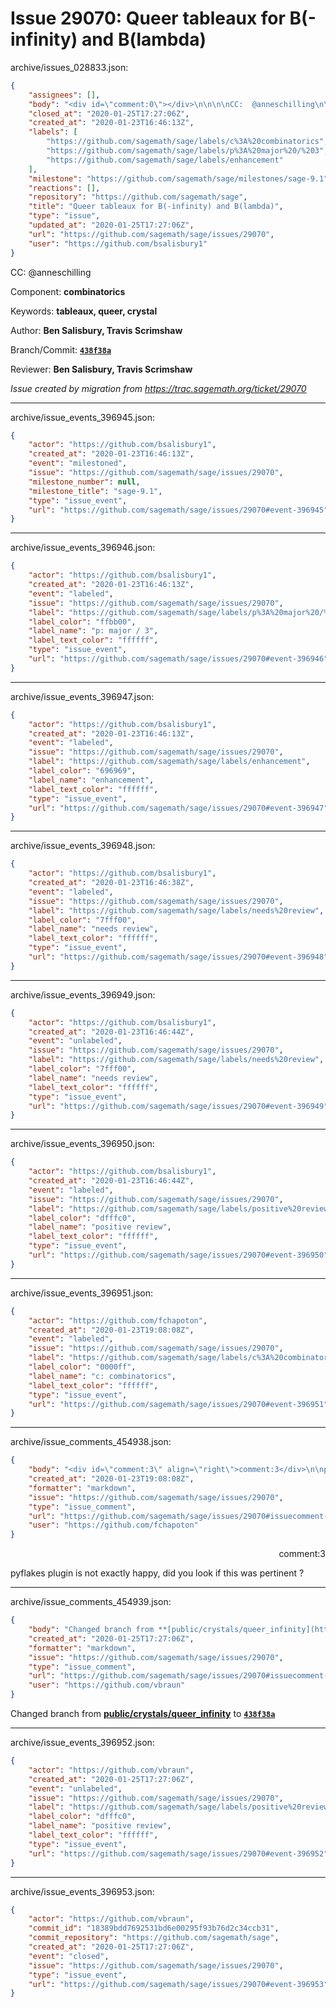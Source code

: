 # Issue 29070: Queer tableaux for B(-infinity) and B(lambda)

archive/issues_028833.json:
```json
{
    "assignees": [],
    "body": "<div id=\"comment:0\"></div>\n\n\n\nCC:  @anneschilling\n\nComponent: **combinatorics**\n\nKeywords: **tableaux, queer, crystal**\n\nAuthor: **Ben Salisbury, Travis Scrimshaw**\n\nBranch/Commit: **[`438f38a`](https://github.com/sagemath/sagetrac-mirror/commit/438f38ab9f116e2c1ceb6c536e50802f9411561a)**\n\nReviewer: **Ben Salisbury, Travis Scrimshaw**\n\n_Issue created by migration from https://trac.sagemath.org/ticket/29070_\n\n",
    "closed_at": "2020-01-25T17:27:06Z",
    "created_at": "2020-01-23T16:46:13Z",
    "labels": [
        "https://github.com/sagemath/sage/labels/c%3A%20combinatorics",
        "https://github.com/sagemath/sage/labels/p%3A%20major%20/%203",
        "https://github.com/sagemath/sage/labels/enhancement"
    ],
    "milestone": "https://github.com/sagemath/sage/milestones/sage-9.1",
    "reactions": [],
    "repository": "https://github.com/sagemath/sage",
    "title": "Queer tableaux for B(-infinity) and B(lambda)",
    "type": "issue",
    "updated_at": "2020-01-25T17:27:06Z",
    "url": "https://github.com/sagemath/sage/issues/29070",
    "user": "https://github.com/bsalisbury1"
}
```
<div id="comment:0"></div>



CC:  @anneschilling

Component: **combinatorics**

Keywords: **tableaux, queer, crystal**

Author: **Ben Salisbury, Travis Scrimshaw**

Branch/Commit: **[`438f38a`](https://github.com/sagemath/sagetrac-mirror/commit/438f38ab9f116e2c1ceb6c536e50802f9411561a)**

Reviewer: **Ben Salisbury, Travis Scrimshaw**

_Issue created by migration from https://trac.sagemath.org/ticket/29070_





---

archive/issue_events_396945.json:
```json
{
    "actor": "https://github.com/bsalisbury1",
    "created_at": "2020-01-23T16:46:13Z",
    "event": "milestoned",
    "issue": "https://github.com/sagemath/sage/issues/29070",
    "milestone_number": null,
    "milestone_title": "sage-9.1",
    "type": "issue_event",
    "url": "https://github.com/sagemath/sage/issues/29070#event-396945"
}
```



---

archive/issue_events_396946.json:
```json
{
    "actor": "https://github.com/bsalisbury1",
    "created_at": "2020-01-23T16:46:13Z",
    "event": "labeled",
    "issue": "https://github.com/sagemath/sage/issues/29070",
    "label": "https://github.com/sagemath/sage/labels/p%3A%20major%20/%203",
    "label_color": "ffbb00",
    "label_name": "p: major / 3",
    "label_text_color": "ffffff",
    "type": "issue_event",
    "url": "https://github.com/sagemath/sage/issues/29070#event-396946"
}
```



---

archive/issue_events_396947.json:
```json
{
    "actor": "https://github.com/bsalisbury1",
    "created_at": "2020-01-23T16:46:13Z",
    "event": "labeled",
    "issue": "https://github.com/sagemath/sage/issues/29070",
    "label": "https://github.com/sagemath/sage/labels/enhancement",
    "label_color": "696969",
    "label_name": "enhancement",
    "label_text_color": "ffffff",
    "type": "issue_event",
    "url": "https://github.com/sagemath/sage/issues/29070#event-396947"
}
```



---

archive/issue_events_396948.json:
```json
{
    "actor": "https://github.com/bsalisbury1",
    "created_at": "2020-01-23T16:46:38Z",
    "event": "labeled",
    "issue": "https://github.com/sagemath/sage/issues/29070",
    "label": "https://github.com/sagemath/sage/labels/needs%20review",
    "label_color": "7fff00",
    "label_name": "needs review",
    "label_text_color": "ffffff",
    "type": "issue_event",
    "url": "https://github.com/sagemath/sage/issues/29070#event-396948"
}
```



---

archive/issue_events_396949.json:
```json
{
    "actor": "https://github.com/bsalisbury1",
    "created_at": "2020-01-23T16:46:44Z",
    "event": "unlabeled",
    "issue": "https://github.com/sagemath/sage/issues/29070",
    "label": "https://github.com/sagemath/sage/labels/needs%20review",
    "label_color": "7fff00",
    "label_name": "needs review",
    "label_text_color": "ffffff",
    "type": "issue_event",
    "url": "https://github.com/sagemath/sage/issues/29070#event-396949"
}
```



---

archive/issue_events_396950.json:
```json
{
    "actor": "https://github.com/bsalisbury1",
    "created_at": "2020-01-23T16:46:44Z",
    "event": "labeled",
    "issue": "https://github.com/sagemath/sage/issues/29070",
    "label": "https://github.com/sagemath/sage/labels/positive%20review",
    "label_color": "dfffc0",
    "label_name": "positive review",
    "label_text_color": "ffffff",
    "type": "issue_event",
    "url": "https://github.com/sagemath/sage/issues/29070#event-396950"
}
```



---

archive/issue_events_396951.json:
```json
{
    "actor": "https://github.com/fchapoton",
    "created_at": "2020-01-23T19:08:08Z",
    "event": "labeled",
    "issue": "https://github.com/sagemath/sage/issues/29070",
    "label": "https://github.com/sagemath/sage/labels/c%3A%20combinatorics",
    "label_color": "0000ff",
    "label_name": "c: combinatorics",
    "label_text_color": "ffffff",
    "type": "issue_event",
    "url": "https://github.com/sagemath/sage/issues/29070#event-396951"
}
```



---

archive/issue_comments_454938.json:
```json
{
    "body": "<div id=\"comment:3\" align=\"right\">comment:3</div>\n\npyflakes plugin is not exactly happy, did you look if this was pertinent ?",
    "created_at": "2020-01-23T19:08:08Z",
    "formatter": "markdown",
    "issue": "https://github.com/sagemath/sage/issues/29070",
    "type": "issue_comment",
    "url": "https://github.com/sagemath/sage/issues/29070#issuecomment-454938",
    "user": "https://github.com/fchapoton"
}
```

<div id="comment:3" align="right">comment:3</div>

pyflakes plugin is not exactly happy, did you look if this was pertinent ?



---

archive/issue_comments_454939.json:
```json
{
    "body": "Changed branch from **[public/crystals/queer_infinity](https://github.com/sagemath/sagetrac-mirror/tree/public/crystals/queer_infinity)** to **[`438f38a`](https://github.com/sagemath/sagetrac-mirror/commit/438f38ab9f116e2c1ceb6c536e50802f9411561a)**",
    "created_at": "2020-01-25T17:27:06Z",
    "formatter": "markdown",
    "issue": "https://github.com/sagemath/sage/issues/29070",
    "type": "issue_comment",
    "url": "https://github.com/sagemath/sage/issues/29070#issuecomment-454939",
    "user": "https://github.com/vbraun"
}
```

Changed branch from **[public/crystals/queer_infinity](https://github.com/sagemath/sagetrac-mirror/tree/public/crystals/queer_infinity)** to **[`438f38a`](https://github.com/sagemath/sagetrac-mirror/commit/438f38ab9f116e2c1ceb6c536e50802f9411561a)**



---

archive/issue_events_396952.json:
```json
{
    "actor": "https://github.com/vbraun",
    "created_at": "2020-01-25T17:27:06Z",
    "event": "unlabeled",
    "issue": "https://github.com/sagemath/sage/issues/29070",
    "label": "https://github.com/sagemath/sage/labels/positive%20review",
    "label_color": "dfffc0",
    "label_name": "positive review",
    "label_text_color": "ffffff",
    "type": "issue_event",
    "url": "https://github.com/sagemath/sage/issues/29070#event-396952"
}
```



---

archive/issue_events_396953.json:
```json
{
    "actor": "https://github.com/vbraun",
    "commit_id": "18389bdd7692531bd6e00295f93b76d2c34ccb31",
    "commit_repository": "https://github.com/sagemath/sage",
    "created_at": "2020-01-25T17:27:06Z",
    "event": "closed",
    "issue": "https://github.com/sagemath/sage/issues/29070",
    "type": "issue_event",
    "url": "https://github.com/sagemath/sage/issues/29070#event-396953"
}
```
